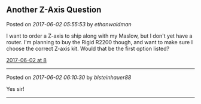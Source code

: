 ## Another Z-Axis Question
Posted on *2017-06-02 05:55:53* by *ethanwaldman*

I want to order a Z-axis to ship along with my Maslow, but I don't yet have a router. I'm planning to buy the Rigid R2200 though, and want to make sure I choose the correct Z-axis kit. Would that be the first option listed?

 [2017-06-02 at 8](//muut.com/u/maslowcnc/s1/:maslowcnc:gekm:20170602at8.55am.png.jpg)

---

Posted on *2017-06-02 06:10:30* by *blsteinhauer88*

Yes sir!

---

